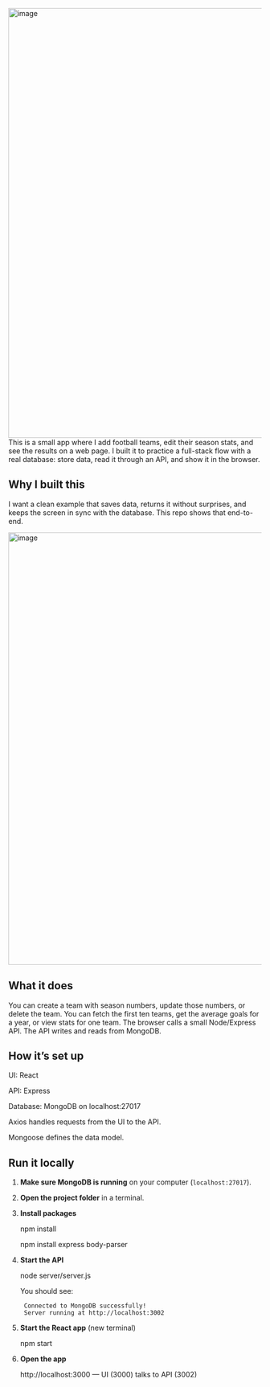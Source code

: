 <img width="1705" height="856" alt="image" src="https://github.com/user-attachments/assets/ef9b7299-440d-46fb-977a-870aa2c4d145" />This is a small app where I add football teams, edit their season stats, and see the results on a web page. I built it to practice a full-stack flow with a real database: store data, read it through an API, and show it in the browser.

## Why I built this

I want a clean example that saves data, returns it without surprises, and keeps the screen in sync with the database. This repo shows that end-to-end.

<img width="1699" height="861" alt="image" src="https://github.com/user-attachments/assets/acf3ab74-1d7b-4db0-b66e-c8a5e084bd58" />

## What it does

You can create a team with season numbers, update those numbers, or delete the team.
You can fetch the first ten teams, get the average goals for a year, or view stats for one team.
The browser calls a small Node/Express API. The API writes and reads from MongoDB.

## How it’s set up

UI: React

API: Express

Database: MongoDB on localhost:27017

Axios handles requests from the UI to the API.

Mongoose defines the data model.

## Run it locally

1. **Make sure MongoDB is running** on your computer (`localhost:27017`).

2. **Open the project folder** in a terminal.

3. **Install packages**
    
    npm install
   
    npm install express body-parser

5. **Start the API**
    
    node server/server.js

    You should see:
    
        Connected to MongoDB successfully!
        Server running at http://localhost:3002

6. **Start the React app** (new terminal)
    
    npm start

7. **Open the app**
    
    http://localhost:3000  — UI (3000) talks to API (3002)
